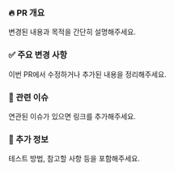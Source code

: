 ### 🔥 PR 개요  
변경된 내용과 목적을 간단히 설명해주세요.  

### ✅ 주요 변경 사항  
이번 PR에서 수정하거나 추가된 내용을 정리해주세요.  

### 🔄 관련 이슈  
연관된 이슈가 있으면 링크를 추가해주세요.  

### 📌 추가 정보  
테스트 방법, 참고할 사항 등을 포함해주세요.  
